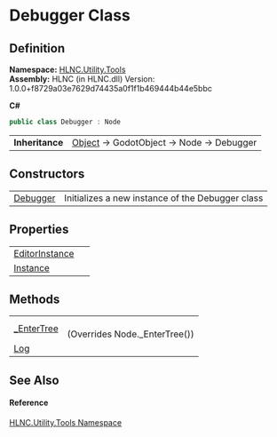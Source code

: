 # Debugger Class




## Definition
**Namespace:** <a href="N_HLNC_Utility_Tools">HLNC.Utility.Tools</a>  
**Assembly:** HLNC (in HLNC.dll) Version: 1.0.0+f8729a03e7629d74435a0f1f1b469444b44e5bbc

**C#**
``` C#
public class Debugger : Node
```

<table><tr><td><strong>Inheritance</strong></td><td><a href="https://learn.microsoft.com/dotnet/api/system.object" target="_blank" rel="noopener noreferrer">Object</a>  →  GodotObject  →  Node  →  Debugger</td></tr>
</table>



## Constructors
<table>
<tr>
<td><a href="M_HLNC_Utility_Tools_Debugger__ctor">Debugger</a></td>
<td>Initializes a new instance of the Debugger class</td></tr>
</table>

## Properties
<table>
<tr>
<td><a href="P_HLNC_Utility_Tools_Debugger_EditorInstance">EditorInstance</a></td>
<td> </td></tr>
<tr>
<td><a href="P_HLNC_Utility_Tools_Debugger_Instance">Instance</a></td>
<td> </td></tr>
</table>

## Methods
<table>
<tr>
<td><a href="M_HLNC_Utility_Tools_Debugger__EnterTree">_EnterTree</a></td>
<td><br />(Overrides Node._EnterTree())</td></tr>
<tr>
<td><a href="M_HLNC_Utility_Tools_Debugger_Log">Log</a></td>
<td> </td></tr>
</table>

## See Also


#### Reference
<a href="N_HLNC_Utility_Tools">HLNC.Utility.Tools Namespace</a>  
